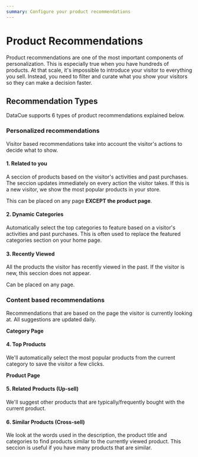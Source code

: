 ```yaml
---
summary: Configure your product recommendations
---
```


# Product Recommendations

Product recommendations are one of the most important components of personalization. This is especially true when you have hundreds of products. At that scale, it's impossible to introduce your visitor to everything you sell. Instead, you need to filter and curate what you show your visitors so they can make a decision faster.

## Recommendation Types

DataCue supports 6 types of product recommendations explained below.

### Personalized recommendations

Visitor based recommendations take into account the visitor's actions to decide what to show.

#### 1. Related to you

A seccion of products based on the visitor's activities and past purchases. The seccion updates immediately on every action the visitor takes. If this is a new visitor, we show the most popular products in your store.

This can be placed on any page **EXCEPT the product page**.

#### 2. Dynamic Categories

Automatically select the top categories to feature based on a visitor's activities and past purchases. This is often used to replace the featured categories section on your home page.

#### 3. Recently Viewed

All the products the visitor has recently viewed in the past. If the visitor is new, this seccion does not appear.

Can be placed on any page.

### Content based recommendations

Recommendations that are based on the page the visitor is currently looking at. All suggestions are updated daily.

**Category Page**

#### 4. Top Products

We'll automatically select the most popular products from the current category to save the visitor a few clicks.

**Product Page**

#### 5. Related Products (Up-sell)

We'll suggest other products that are typically/frequently bought with the current product.

#### 6. Similar Products (Cross-sell)

We look at the words used in the description, the product title and categories to find products similar to the currently viewed product. This seccion is useful if you have many products that are similar.
